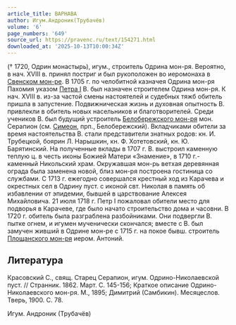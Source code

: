 ```yaml
---
article_title: ВАРНАВА
author: Игум.Андроник(Трубачёв)
volume: '6'
page_numbers: '649'
source_url: https://pravenc.ru/text/154271.html
downloaded_at: '2025-10-13T10:00:34Z'
---
```


(† 1720, Одрин монастырь), игум., строитель Одрина мон-ря. Вероятно, в нач. XVIII в. принял постриг и был рукоположен во иеромонаха в [Свенском мон-ре](<https://pravenc.ru/text/Свенском мон-ре.html>). В 1705 г. по челобитной казначея Одрина мон-ря Пахомия указом [Петра I](<https://pravenc.ru/text/Петр I.html>) В. был назначен строителем Одрина мон-ря. К нач. XVIII в. из-за частой смены настоятелей и судебных тяжб обитель пришла в запустение. Подвижническая жизнь и духовная опытность В. привлекли в обитель новых насельников и благотворителей. Среди учеников В. был будущий устроитель [Белобережского мон-ря](<https://pravenc.ru/text/БЕЛОБЕРЕЖСКАЯ БРЯНСКАЯ МУЖСКАЯ ПУСТЫНЬ.html>) мон. Серапион (см. [Симеон](https://pravenc.ru/text/Симеон.html), прп., Белобережский). Вкладчиками обители за время настоятельства В. стали представители знатных родов: кн. И. Трубецкой, боярин Л. Нарышкин, кн. Ф. Хотетовский, кн. Ю. Барятинский. На полученные вклады в 1707 г. В. выстроил каменную теплую ц. в честь иконы Божией Матери «Знамение», в 1710 г.- каменный Никольский храм. Окружавшая мон-рь ветхая деревянная ограда была заменена новой, близ мон-ря построена гостиница со службами. С 1713 г. ежегодно совершался крестный ход из Карачева и окрестных сел в Одрину пуст. с иконой свт. Николая в память об избавлении от эпидемии, бывшей в царствование Алексея Михайловича. 21 июля 1718 г. Петр I пожаловал обители место для подворья в Карачеве, где было начато строительство дома и часовни. В 1720 г. обитель была разграблена разбойниками. Они подвергли В. пытке огнем, и игумен мученически скончался; вместе с В. был замучен живший в Одрине мон-ре с 1715 г. на покое бывш. строитель [Площанского мон-ря](<https://pravenc.ru/text/Площанского мон-ря.html>) иером. Антоний.

## Литература

Красовский С., свящ. Старец Серапион, игум. Одрино-Николаевской пуст. // Странник. 1862. Март. С. 145-156; Краткое описание Одрино-Николаевского мон-ря. М., 1895; Димитрий (Самбикин). Месяцеслов. Тверь, 1900. С. 78.

Игум.  Андроник   (Трубачёв)
